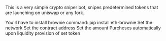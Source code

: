 This is a very simple crypto sniper bot, snipes predetermined tokens that are launching on uniswap or any fork.

You'll have to install brownie command: pip install eth-brownie
Set the network
Set the contract address
Set the amount
Purcheses automatically upon liquidity provision of set token

